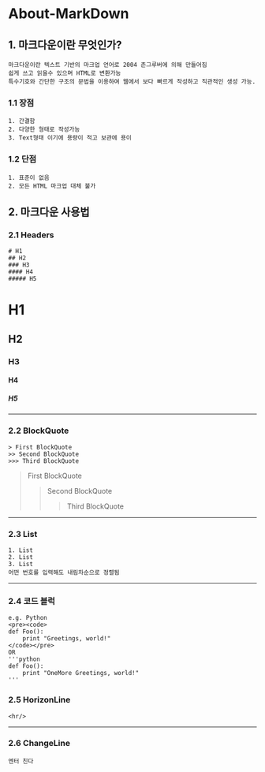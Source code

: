 # About-MarkDown
## 1.    마크다운이란 무엇인가?
    마크다운이란 텍스트 기반의 마크업 언어로 2004 존그루버에 의해 만들어짐 
    쉽게 쓰고 읽을수 있으며 HTML로 변환가능
    특수기호와 간단한 구조의 문법을 이용하여 웹에서 보다 빠르게 작성하고 직관적인 생성 가능.
### 1.1 장점 
    1. 간결함
    2. 다양한 형태로 작성가능
    3. Text형태 이기에 용량이 적고 보관에 용이 
### 1.2 단점
    1. 표준이 없음
    2. 모든 HTML 마크업 대체 불가

## 2.   마크다운 사용법

### 2.1 Headers
    # H1
    ## H2
    ### H3
    #### H4
    ##### H5
# H1
## H2
### H3
#### H4
##### H5
<hr/>

### 2.2 BlockQuote
    > First BlockQuote
    >> Second BlockQuote
    >>> Third BlockQuote
> First BlockQuote
>> Second BlockQuote
>>> Third BlockQuote

<hr/>

### 2.3 List
    1. List
    2. List
    3. List
    어떤 번호를 입력해도 내림차순으로 정렬됨 

<hr/>

### 2.4 코드 블럭
    e.g. Python
    <pre><code>
    def Foo():
        print "Greetings, world!"
    </code></pre>
    OR
    '''python
    def Foo():
        print "OneMore Greetings, world!"
    '''

### 2.5 HorizonLine
    <hr/>
<hr>

### 2.6 ChangeLine
    엔터 친다